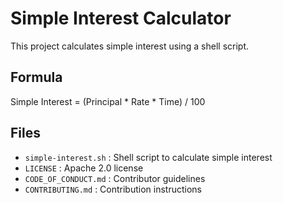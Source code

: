 # Simple Interest Calculator

This project calculates simple interest using a shell script.

## Formula
Simple Interest = (Principal * Rate * Time) / 100

## Files
- `simple-interest.sh` : Shell script to calculate simple interest
- `LICENSE` : Apache 2.0 license
- `CODE_OF_CONDUCT.md` : Contributor guidelines
- `CONTRIBUTING.md` : Contribution instructions
